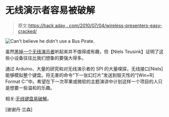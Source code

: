 # 无线演示者容易被破解

> 原文:[https://hack aday . com/2010/07/04/wireless-presenters-easy-cracked/](https://hackaday.com/2010/07/04/wireless-presenters-easily-cracked/)

![](../Images/79d06ffa6266459c7d34c6e799c59cc3.png "Can't believe he didn't use a Bus Pirate.")

虽然[黑掉一个无线演示者](http://blog.teusink.net/2010/07/hacking-wireless-presenters-with.html)听起来并不值得或有趣，但【Niels Teusink】证明了这些小设备往往比我们想象的要强大得多。

通过 Arduino、大量的研究和对无线演示者的 SPI 的大量嗅探，无线接口[Niels]能够模拟整个键盘。将无害的命令“下一张幻灯片”发送到毁灭性的“[Win+R] Format C:”中。希望在下一次苹果或微软的主题演讲中计划这样一个项目的人只是想要一些温和的乐趣。

相关:[无线键盘易破解](http://hackaday.com/2007/12/02/wireless-keyboards-easily-cracked/)。

[谢谢丹·兰森]